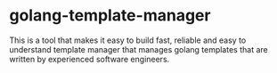 # golang-template-manager
This is a tool that makes it easy to build fast, reliable and easy to understand template manager that manages golang templates that are written by experienced software engineers.
